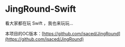 JingRound-Swift
===============

看大家都在玩 Swift ，我也来玩玩...

本项目的OC版本：[https://github.com/isaced/JingRound](https://github.com/isaced/JingRound)